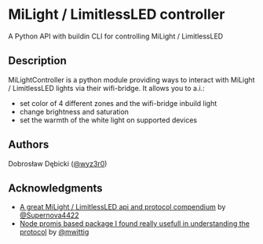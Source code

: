 # MiLight / LimitlessLED controller

A Python API with buildin CLI for controlling MiLight / LimitlessLED

## Description

MiLightController is a python module providing ways to interact with MiLight / LimitlessLED lights via their wifi-bridge.
It allows you to a.i.:

* set color of 4 different zones and the wifi-bridge inbuild light
* change brightness and saturation
* set the warmth of the white light on supported devices

## Authors

Dobrosław Dębicki ([@wyz3r0](https://github.com/wyz3r0))

## Acknowledgments

* [A great MiLight / LimitlessLED api and protocol compendium](https://github.com/Supernova4422/LimitlessLED-DevAPI) by [@Supernova4422](https://github.com/Supernova4422)
* [Node promis based package I found really usefull in understanding the protocol](https://github.com/mwittig/node-milight-promise) by [@mwittig](https://github.com/mwittig)
